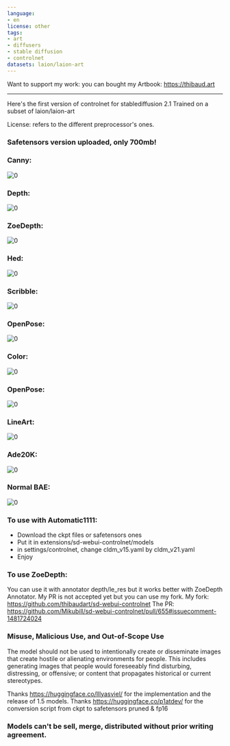 ```yaml
---
language:
- en
license: other 
tags:
- art
- diffusers
- stable diffusion
- controlnet
datasets: laion/laion-art
---
```

Want to support my work: you can bought my Artbook: https://thibaud.art 
___

Here's the first version of controlnet for stablediffusion 2.1
Trained on a subset of laion/laion-art

License: refers to the different preprocessor's ones.


### Safetensors version uploaded, only 700mb!

### Canny:
![<canny> 0](https://huggingface.co/thibaud/controlnet-sd21/resolve/main/example_canny.png)

### Depth:
![<depth> 0](https://huggingface.co/thibaud/controlnet-sd21/resolve/main/example_depth.png)

### ZoeDepth:
![<depth> 0](https://huggingface.co/thibaud/controlnet-sd21/resolve/main/example_zoedepth.png)

### Hed:
![<hed> 0](https://huggingface.co/thibaud/controlnet-sd21/resolve/main/example_hed.png)

### Scribble:
![<hed> 0](https://huggingface.co/thibaud/controlnet-sd21/resolve/main/example_scribble.png)

### OpenPose:
![<hed> 0](https://huggingface.co/thibaud/controlnet-sd21/resolve/main/example_openpose.png)

### Color:
![<hed> 0](https://huggingface.co/thibaud/controlnet-sd21/resolve/main/example_color.png)

### OpenPose:
![<hed> 0](https://huggingface.co/thibaud/controlnet-sd21/resolve/main/example_openposev2.png)

### LineArt:
![<hed> 0](https://huggingface.co/thibaud/controlnet-sd21/resolve/main/example_lineart.png)

### Ade20K:
![<hed> 0](https://huggingface.co/thibaud/controlnet-sd21/resolve/main/example_ade20k.png)

### Normal BAE:
![<hed> 0](https://huggingface.co/thibaud/controlnet-sd21/resolve/main/example_normalbae.png)

### To use with Automatic1111:
* Download the ckpt files or safetensors ones
* Put it in extensions/sd-webui-controlnet/models
* in settings/controlnet, change cldm_v15.yaml by cldm_v21.yaml
* Enjoy

### To use ZoeDepth:
You can use it with annotator depth/le_res but it works better with ZoeDepth Annotator. My PR is not accepted yet but you can use my fork.
My fork: https://github.com/thibaudart/sd-webui-controlnet 
The PR: https://github.com/Mikubill/sd-webui-controlnet/pull/655#issuecomment-1481724024

### Misuse, Malicious Use, and Out-of-Scope Use

The model should not be used to intentionally create or disseminate images that create hostile or alienating environments for people. This includes generating images that people would foreseeably find disturbing, distressing, or offensive; or content that propagates historical or current stereotypes.


Thanks https://huggingface.co/lllyasviel/ for the implementation and the release of 1.5 models.
Thanks https://huggingface.co/p1atdev/ for the conversion script from ckpt to safetensors pruned & fp16


### Models can't be sell, merge, distributed without prior writing agreement.

